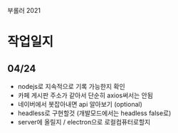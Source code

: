 부롤러 2021

# 작업일지
## 04/24 
* nodejs로 지속적으로 기록 가능한지 확인
* 카페 게시판 주소가 같아서 단순히 axios써서는 안됨
* 네이버에서 봇잡아내면 api 알아보기 (optional)
* headless로 구현할것 (개발모드에서는 headless false로)
* server에 올릴지 / electron으로 로컬컴퓨터로할지